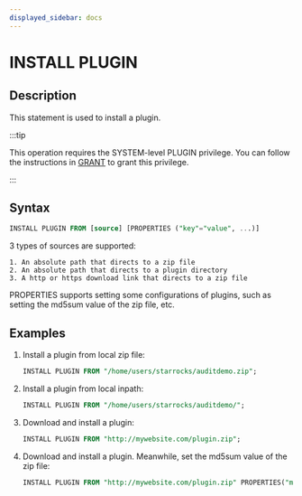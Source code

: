 ```yaml
---
displayed_sidebar: docs
---
```


# INSTALL PLUGIN

## Description

This statement is used to install a plugin.

:::tip

This operation requires the SYSTEM-level PLUGIN privilege. You can follow the instructions in [GRANT](../../account-management/GRANT.md) to grant this privilege.

:::

## Syntax

```sql
INSTALL PLUGIN FROM [source] [PROPERTIES ("key"="value", ...)]
```

3 types of sources are supported:

```plain text
1. An absolute path that directs to a zip file
2. An absolute path that directs to a plugin directory 
3. A http or https download link that directs to a zip file
```

PROPERTIES supports setting some configurations of plugins, such as setting the  md5sum value of the zip file, etc.

## Examples

1. Install a plugin from local zip file:

    ```sql
    INSTALL PLUGIN FROM "/home/users/starrocks/auditdemo.zip";
    ```

2. Install a plugin from local inpath:

    ```sql
    INSTALL PLUGIN FROM "/home/users/starrocks/auditdemo/";
    ```

3. Download and install a plugin:

    ```sql
    INSTALL PLUGIN FROM "http://mywebsite.com/plugin.zip";
    ```

4. Download and install a plugin. Meanwhile, set the md5sum value of the zip file:

    ```sql
    INSTALL PLUGIN FROM "http://mywebsite.com/plugin.zip" PROPERTIES("md5sum" = "73877f6029216f4314d712086a146570");
    ```
